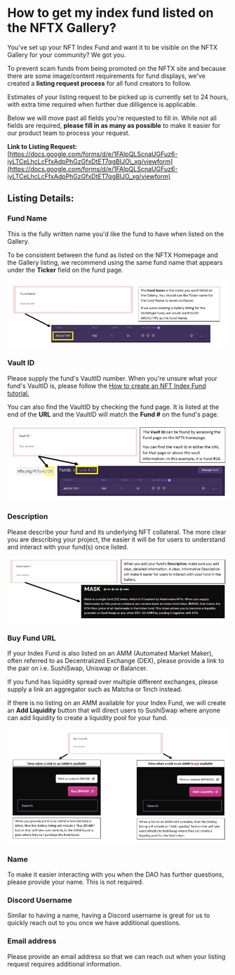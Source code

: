 # How to get my index fund listed on the NFTX Gallery?

You've set up your NFT Index Fund and want it to be visible on the NFTX Gallery for your community? We got you.

To prevent scam funds from being promoted on the NFTX site and because there are some image/content requirements for fund displays, we've created a **listing request process** for all fund creators to follow.

Estimates of your listing request to be picked up is currently set to 24 hours, with extra time required when further due dilligence is applicable.

Below we will move past all fields you're requested to fill in. While not all fields are required, **please fill in as many as possible** to make it easier for our product team to process your request.

**Link to Listing Request:** [https://docs.google.com/forms/d/e/1FAIpQLScnaUGFuz6-iyLTCeLhcLcFfxAdpPhGzGfxDtET7qgBIJO\_xg/viewform](https://docs.google.com/forms/d/e/1FAIpQLScnaUGFuz6-iyLTCeLhcLcFfxAdpPhGzGfxDtET7qgBIJO_xg/viewform)

## Listing Details:

### **Fund Name**

This is the fully written name you'd like the fund to have when listed on the Gallery.

To be consistent between the fund as listed on the NFTX Homepage and the Gallery listing, we recommend using the same fund name that appears under the **Ticker** field on the fund page.

![](../../.gitbook/assets/fundnamegraphic.png)

### **Vault ID**

Please supply the fund's VaultID number. When you're unsure what your fund's VaultID is, please follow the [How to create an NFT Index Fund tutorial. ](how-to-create-an-nft-index-fund.md)

You can also find the VaultID by checking the fund page. It is listed at the end of the **URL** and the VaultID will match the **Fund \#** on the fund's page.

![](../../.gitbook/assets/vaultidgraphic.png)

### **Description**

Please describe your fund and its underlying NFT collateral. The more clear you are describing your project, the easier it will be for users to understand and interact with your fund\(s\) once listed.

![](../../.gitbook/assets/descriptiongraphic.png)

### **Buy Fund URL**

If your Index Fund is also listed on an AMM \(Automated Market Maker\), often referred to as Decentralized Exchange \(DEX\), please provide a link to the pair on i.e. SushiSwap, Uniswap or Balancer.

If you fund has liquidity spread over multiple different exchanges, please supply a link an aggregator such as Matcha or 1inch instead.

If there is no listing on an AMM available for your Index Fund, we will create an **Add Liquidity** button that will direct users to SushiSwap where anyone can add liquidity to create a liquidity pool for your fund.

![](../../.gitbook/assets/buyfundurlgraphic.png)

### **Name**

To make it easier interacting with you when the DAO has further questions, please provide your name. This is not required.

### **Discord Username**

Similar to having a name, having a Discord username is great for us to quickly reach out to you once we have additional questions.

### **Email address**

Please provide an email address so that we can reach out when your listing request requires additional information.

